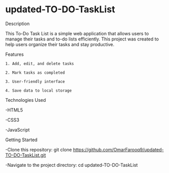 # updated-TO-DO-TaskList
Description

This To-Do Task List is a simple web application that allows users to manage their tasks and to-do lists efficiently. This project was created to help users organize their tasks and stay productive.


Features


    1. Add, edit, and delete tasks

    2. Mark tasks as completed
  
    3. User-friendly interface

    4. Save data to local storage


Technologies Used


  -HTML5

  -CSS3

  -JavaScript


Getting Started


  -Clone this repository: git clone https://github.com/OmarFarooq9/updated-TO-DO-TaskList.git

  -Navigate to the project directory: cd updated-TO-DO-TaskList

